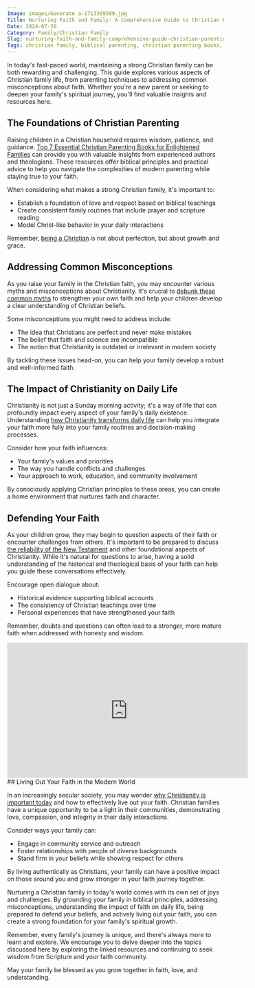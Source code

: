 ```yaml
---
Image: images/Generate a-1713369399.jpg
Title: Nurturing Faith and Family: A Comprehensive Guide to Christian Parenting and Life
Date: 2024-07-30
Category: Family/Christian Family
Slug: nurturing-faith-and-family-comprehensive-guide-christian-parenting-life
Tags: christian family, biblical parenting, christian parenting books, christianity, parenting, faith, family values, pillar
---
```


In today's fast-paced world, maintaining a strong Christian family can be both rewarding and challenging. This guide explores various aspects of Christian family life, from parenting techniques to addressing common misconceptions about faith. Whether you're a new parent or seeking to deepen your family's spiritual journey, you'll find valuable insights and resources here.

## The Foundations of Christian Parenting

Raising children in a Christian household requires wisdom, patience, and guidance. [Top 7 Essential Christian Parenting Books for Enlightened Families](/top-7-essential-christian-parenting-books-for-enlightened-families) can provide you with valuable insights from experienced authors and theologians. These resources offer biblical principles and practical advice to help you navigate the complexities of modern parenting while staying true to your faith.

When considering what makes a strong Christian family, it's important to:

- Establish a foundation of love and respect based on biblical teachings
- Create consistent family routines that include prayer and scripture reading
- Model Christ-like behavior in your daily interactions

Remember, [being a Christian](/discover-the-meaning-of-being-a-christian-ultimate-guide-for-believers) is not about perfection, but about growth and grace.

## Addressing Common Misconceptions

As you raise your family in the Christian faith, you may encounter various myths and misconceptions about Christianity. It's crucial to [debunk these common myths](/debunking-5-common-myths-about-christianity) to strengthen your own faith and help your children develop a clear understanding of Christian beliefs.

Some misconceptions you might need to address include:

- The idea that Christians are perfect and never make mistakes
- The belief that faith and science are incompatible
- The notion that Christianity is outdated or irrelevant in modern society

By tackling these issues head-on, you can help your family develop a robust and well-informed faith.

## The Impact of Christianity on Daily Life

Christianity is not just a Sunday morning activity; it's a way of life that can profoundly impact every aspect of your family's daily existence. Understanding [how Christianity transforms daily life](/10-ways-christianity-transforms-daily-life-a-comprehensive-guide) can help you integrate your faith more fully into your family routines and decision-making processes.

Consider how your faith influences:

- Your family's values and priorities
- The way you handle conflicts and challenges
- Your approach to work, education, and community involvement

By consciously applying Christian principles to these areas, you can create a home environment that nurtures faith and character.

## Defending Your Faith

As your children grow, they may begin to question aspects of their faith or encounter challenges from others. It's important to be prepared to discuss [the reliability of the New Testament](/unveiling-the-truth-why-the-reliability-of-the-new-testament-is-questioned) and other foundational aspects of Christianity. While it's natural for questions to arise, having a solid understanding of the historical and theological basis of your faith can help you guide these conversations effectively.

Encourage open dialogue about:

- Historical evidence supporting biblical accounts
- The consistency of Christian teachings over time
- Personal experiences that have strengthened your faith

Remember, doubts and questions can often lead to a stronger, more mature faith when addressed with honesty and wisdom.


<iframe width="560" height="315" src="https://www.youtube.com/embed/9-lLOnZhdvw" frameborder="0" allow="autoplay; encrypted-media" allowfullscreen></iframe>
## Living Out Your Faith in the Modern World

In an increasingly secular society, you may wonder [why Christianity is important today](/ultimate-guide-to-understanding-christianity-is-it-the-true-religion) and how to effectively live out your faith. Christian families have a unique opportunity to be a light in their communities, demonstrating love, compassion, and integrity in their daily interactions.

Consider ways your family can:

- Engage in community service and outreach
- Foster relationships with people of diverse backgrounds
- Stand firm in your beliefs while showing respect for others

By living authentically as Christians, your family can have a positive impact on those around you and grow stronger in your faith journey together.



Nurturing a Christian family in today's world comes with its own set of joys and challenges. By grounding your family in biblical principles, addressing misconceptions, understanding the impact of faith on daily life, being prepared to defend your beliefs, and actively living out your faith, you can create a strong foundation for your family's spiritual growth.

Remember, every family's journey is unique, and there's always more to learn and explore. We encourage you to delve deeper into the topics discussed here by exploring the linked resources and continuing to seek wisdom from Scripture and your faith community.

May your family be blessed as you grow together in faith, love, and understanding.